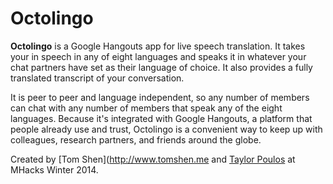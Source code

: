 Octolingo
=========

**Octolingo** is a Google Hangouts app for live speech translation. It takes your in speech in any of eight languages and speaks it in whatever your chat partners have set as their language of choice. It also provides a fully translated transcript of your conversation.

It is peer to peer and language independent, so any number of members can chat with any number of members that speak any of the eight languages. Because it's integrated with Google Hangouts, a platform that people already use and trust, Octolingo is a convenient way to keep up with colleagues, research partners, and friends around the globe.

Created by [Tom Shen](http://www.tomshen.me and [Taylor Poulos](http://www.nyan.cat/) at MHacks Winter 2014.
